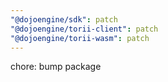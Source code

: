 ```yaml
---
"@dojoengine/sdk": patch
"@dojoengine/torii-client": patch
"@dojoengine/torii-wasm": patch
---
```


chore: bump package
